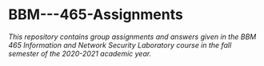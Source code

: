 # BBM---465-Assignments
*This repository contains group assignments and answers given in the BBM 465 Information and Network Security Laboratory 
course in the fall semester of the 2020-2021 academic year.*

